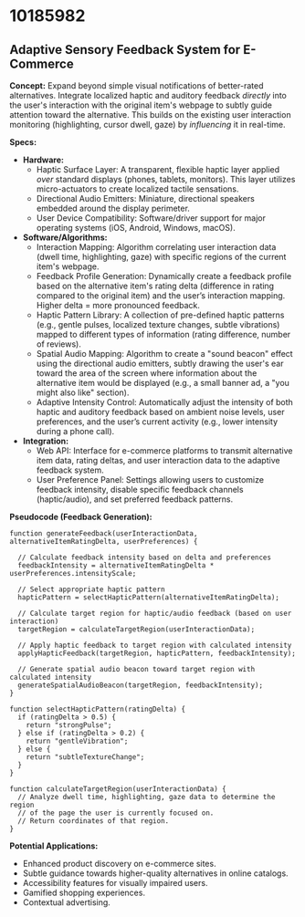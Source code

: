 # 10185982

## Adaptive Sensory Feedback System for E-Commerce

**Concept:** Expand beyond simple visual notifications of better-rated alternatives. Integrate localized haptic and auditory feedback *directly* into the user's interaction with the original item's webpage to subtly guide attention toward the alternative. This builds on the existing user interaction monitoring (highlighting, cursor dwell, gaze) by *influencing* it in real-time.

**Specs:**

*   **Hardware:**
    *   Haptic Surface Layer: A transparent, flexible haptic layer applied *over* standard displays (phones, tablets, monitors). This layer utilizes micro-actuators to create localized tactile sensations.
    *   Directional Audio Emitters: Miniature, directional speakers embedded around the display perimeter.
    *   User Device Compatibility: Software/driver support for major operating systems (iOS, Android, Windows, macOS).
*   **Software/Algorithms:**
    *   Interaction Mapping: Algorithm correlating user interaction data (dwell time, highlighting, gaze) with specific regions of the current item's webpage.
    *   Feedback Profile Generation: Dynamically create a feedback profile based on the alternative item's rating delta (difference in rating compared to the original item) and the user’s interaction mapping. Higher delta = more pronounced feedback.
    *   Haptic Pattern Library: A collection of pre-defined haptic patterns (e.g., gentle pulses, localized texture changes, subtle vibrations) mapped to different types of information (rating difference, number of reviews).
    *   Spatial Audio Mapping: Algorithm to create a "sound beacon" effect using the directional audio emitters, subtly drawing the user's ear toward the area of the screen where information about the alternative item would be displayed (e.g., a small banner ad, a "you might also like" section).
    *   Adaptive Intensity Control: Automatically adjust the intensity of both haptic and auditory feedback based on ambient noise levels, user preferences, and the user’s current activity (e.g., lower intensity during a phone call).
*   **Integration:**
    *   Web API:  Interface for e-commerce platforms to transmit alternative item data, rating deltas, and user interaction data to the adaptive feedback system.
    *   User Preference Panel:  Settings allowing users to customize feedback intensity, disable specific feedback channels (haptic/audio), and set preferred feedback patterns.

**Pseudocode (Feedback Generation):**

```
function generateFeedback(userInteractionData, alternativeItemRatingDelta, userPreferences) {

  // Calculate feedback intensity based on delta and preferences
  feedbackIntensity = alternativeItemRatingDelta * userPreferences.intensityScale;

  // Select appropriate haptic pattern
  hapticPattern = selectHapticPattern(alternativeItemRatingDelta);

  // Calculate target region for haptic/audio feedback (based on user interaction)
  targetRegion = calculateTargetRegion(userInteractionData);

  // Apply haptic feedback to target region with calculated intensity
  applyHapticFeedback(targetRegion, hapticPattern, feedbackIntensity);

  // Generate spatial audio beacon toward target region with calculated intensity
  generateSpatialAudioBeacon(targetRegion, feedbackIntensity);
}

function selectHapticPattern(ratingDelta) {
  if (ratingDelta > 0.5) {
    return "strongPulse";
  } else if (ratingDelta > 0.2) {
    return "gentleVibration";
  } else {
    return "subtleTextureChange";
  }
}

function calculateTargetRegion(userInteractionData) {
  // Analyze dwell time, highlighting, gaze data to determine the region
  // of the page the user is currently focused on.
  // Return coordinates of that region.
}
```

**Potential Applications:**

*   Enhanced product discovery on e-commerce sites.
*   Subtle guidance towards higher-quality alternatives in online catalogs.
*   Accessibility features for visually impaired users.
*   Gamified shopping experiences.
*   Contextual advertising.